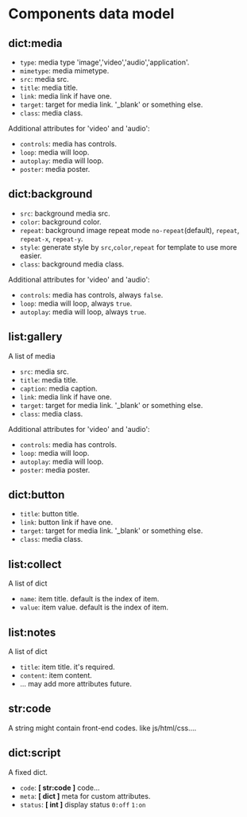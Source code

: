 # Components data model


## dict:media

* `type`: media type 'image','video','audio','application'.
* `mimetype`: media mimetype.
* `src`: media src.
* `title`: media title.
* `link`: media link if have one.
* `target`: target for media link. '\_blank' or something else.
* `class`: media class.

Additional attributes for 'video' and 'audio':

* `controls`: media has controls.
* `loop`: media will loop.
* `autoplay`: media will loop.
* `poster`: media poster.

## dict:background

* `src`: background media src.
* `color`: background color.
* `repeat`: background image repeat mode `no-repeat`(default), `repeat`, `repeat-x`, `repeat-y`.
* `style`: generate style by `src`,`color`,`repeat` for template to use more easier.
* `class`: background media class.

Additional attributes for 'video' and 'audio':

* `controls`: media has controls, always `false`.
* `loop`: media will loop, always `true`.
* `autoplay`: media will loop, always `true`.

## list:gallery

A list of media

* `src`: media src.
* `title`: media title.
* `caption`: media caption.
* `link`: media link if have one.
* `target`: target for media link. '\_blank' or something else.
* `class`: media class.

Additional attributes for 'video' and 'audio':

* `controls`: media has controls.
* `loop`: media will loop.
* `autoplay`: media will loop.
* `poster`: media poster.

## dict:button

* `title`: button title.
* `link`: button link if have one.
* `target`: target for media link. '\_blank' or something else.
* `class`: media class.

## list:collect

A list of dict

* `name`: item title. default is the index of item.
* `value`: item value. default is the index of item.

## list:notes

A list of dict

* `title`: item title. it's required.
* `content`: item content.
* ... may add more attributes future.

## str:code

A string might contain front-end codes. like js/html/css....

## dict:script

A fixed dict.

* `code`: **[ str:code ]** code...
* `meta`: **[ dict ]** meta for custom attributes.
* `status`: **[ int ]** display status `0:off` `1:on`